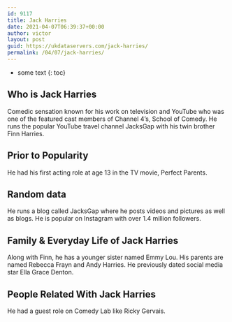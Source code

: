 ```yaml
---
id: 9117
title: Jack Harries
date: 2021-04-07T06:39:37+00:00
author: victor
layout: post
guid: https://ukdataservers.com/jack-harries/
permalink: /04/07/jack-harries/
---
```


* some text
{: toc}


## Who is Jack Harries



Comedic sensation known for his work on television and YouTube who was one of the featured cast members of Channel 4&#8217;s, School of Comedy. He runs the popular YouTube travel channel JacksGap with his twin brother Finn Harries.

                
                
                
## Prior to Popularity



He had his first acting role at age 13 in the TV movie, Perfect Parents.

                
                
                
## Random data



He runs a blog called JacksGap where he posts videos and pictures as well as blogs. He is popular on Instagram with over 1.4 million followers.

                
                
                
## Family & Everyday Life of Jack Harries



Along with Finn, he has a younger sister named Emmy Lou. His parents are named Rebecca Frayn and Andy Harries. He previously dated social media star Ella Grace Denton.

                
                
                
## People Related With Jack Harries



He had a guest role on Comedy Lab like Ricky Gervais.

                
              
            
          
          
          